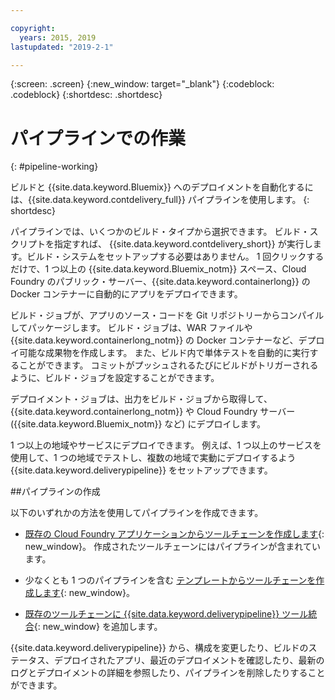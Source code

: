 ```yaml
---

copyright:
  years: 2015, 2019
lastupdated: "2019-2-1"

---
```



{:screen: .screen}
{:new_window: target="_blank"}
{:codeblock: .codeblock}
{:shortdesc: .shortdesc}

# パイプラインでの作業  
{: #pipeline-working}

ビルドと {{site.data.keyword.Bluemix}} へのデプロイメントを自動化するには、{{site.data.keyword.contdelivery_full}} パイプラインを使用します。
{: shortdesc}

パイプラインでは、いくつかのビルド・タイプから選択できます。 ビルド・スクリプトを指定すれば、
{{site.data.keyword.contdelivery_short}} が実行します。ビルド・システムをセットアップする必要はありません。 1 回クリックするだけで、1 つ以上の {{site.data.keyword.Bluemix_notm}} スペース、Cloud Foundry のパブリック・サーバー、{{site.data.keyword.containerlong}} の Docker コンテナーに自動的にアプリをデプロイできます。

ビルド・ジョブが、アプリのソース・コードを Git リポジトリーからコンパイルしてパッケージします。 ビルド・ジョブは、WAR ファイルや {{site.data.keyword.containerlong_notm}} の Docker コンテナーなど、デプロイ可能な成果物を作成します。 また、ビルド内で単体テストを自動的に実行することができます。 コミットがプッシュされるたびにビルドがトリガーされるように、ビルド・ジョブを設定することができます。

デプロイメント・ジョブは、出力をビルド・ジョブから取得して、{{site.data.keyword.containerlong_notm}} や Cloud Foundry サーバー ({{site.data.keyword.Bluemix_notm}} など) にデプロイします。

1 つ以上の地域やサービスにデプロイできます。 例えば、1 つ以上のサービスを使用して、1 つの地域でテストし、複数の地域で実動にデプロイするよう {{site.data.keyword.deliverypipeline}} をセットアップできます。 

##パイプラインの作成

以下のいずれかの方法を使用してパイプラインを作成できます。

   * [既存の Cloud Foundry アプリケーションからツールチェーンを作成します](/docs/services/ContinuousDelivery?topic=ContinuousDelivery-toolchains_getting_started#creating_a_toolchain_from_an_app){: new_window}。 作成されたツールチェーンにはパイプラインが含まれています。

   * 少なくとも 1 つのパイプラインを含む [テンプレートからツールチェーンを作成します](/docs/services/ContinuousDelivery?topic=ContinuousDelivery-toolchains_getting_started#creating_a_toolchain_from_a_template){: new_window}。

   * [既存のツールチェーンに {{site.data.keyword.deliverypipeline}} ツール統合](/docs/services/ContinuousDelivery?topic=ContinuousDelivery-integrations#deliverypipeline){: new_window} を追加します。
   
{{site.data.keyword.deliverypipeline}} から、構成を変更したり、ビルドのステータス、デプロイされたアプリ、最近のデプロイメントを確認したり、最新のログとデプロイメントの詳細を参照したり、パイプラインを削除したりすることができます。
